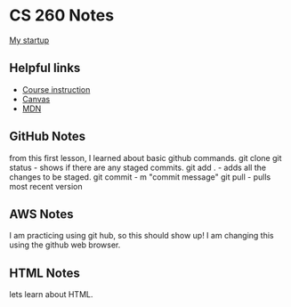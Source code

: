 # CS 260 Notes

[My startup](https://simon.cs260.click)

## Helpful links

- [Course instruction](https://github.com/webprogramming260)
- [Canvas](https://byu.instructure.com)
- [MDN](https://developer.mozilla.org)

## GitHub Notes
from this first lesson, I learned about basic github commands. 
git clone <repository-url>
git status - shows if there are any staged commits. 
git add . - adds all the changes to be staged. 
git commit - m "commit message" 
git pull - pulls most recent version


## AWS Notes
I am practicing using git hub, so this should show up! 
I am changing this using the github web browser. 

## HTML Notes

lets learn about HTML. 
